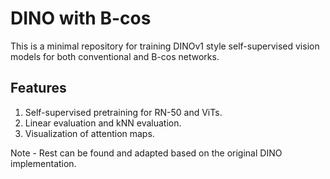 # DINO with B-cos
This is a minimal repository for training DINOv1 style self-supervised vision models for both conventional and B-cos networks.

## Features
1. Self-supervised pretraining for RN-50 and ViTs.
2. Linear evaluation and kNN evaluation.
3. Visualization of attention maps.

Note - Rest can be found and adapted based on the original DINO implementation.

